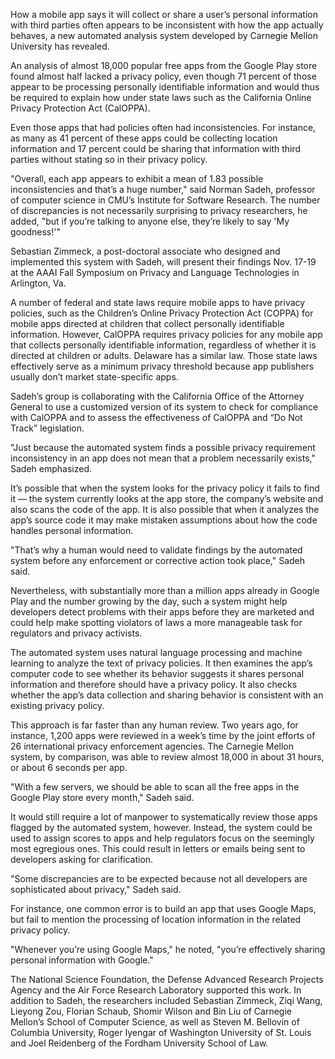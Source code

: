 How a mobile app says it will collect or share a user’s personal information with third parties often appears to be inconsistent with how the app actually behaves, a new automated analysis system developed by Carnegie Mellon University has revealed.

An analysis of almost 18,000 popular free apps from the Google Play store found almost half lacked a privacy policy, even though 71 percent of those appear to be processing personally identifiable information and would thus be required to explain how under state laws such as the California Online Privacy Protection Act (CalOPPA).

Even those apps that had policies often had inconsistencies. For instance, as many as 41 percent of these apps could be collecting location information and 17 percent could be sharing that information with third parties without stating so in their privacy policy.

"Overall, each app appears to exhibit a mean of 1.83 possible inconsistencies and that’s a huge number," said Norman Sadeh, professor of computer science in CMU’s Institute for Software Research. The number of discrepancies is not necessarily surprising to privacy researchers, he added, "but if you’re talking to anyone else, they’re likely to say 'My goodness!'"

Sebastian Zimmeck, a post-doctoral associate who designed and implemented this system with Sadeh, will present their findings Nov. 17-19 at the AAAI Fall Symposium on Privacy and Language Technologies in Arlington, Va.

A number of federal and state laws require mobile apps to have privacy policies, such as the Children’s Online Privacy Protection Act (COPPA) for mobile apps directed at children that collect personally identifiable information. However, CalOPPA requires privacy policies for any mobile app that collects personally identifiable information, regardless of whether it is directed at children or adults. Delaware has a similar law. Those state laws effectively serve as a minimum privacy threshold because app publishers usually don’t market state-specific apps.

Sadeh’s group is collaborating with the California Office of the Attorney General to use a customized version of its system to check for compliance with CalOPPA and to assess the effectiveness of CalOPPA and “Do Not Track” legislation.

"Just because the automated system finds a possible privacy requirement inconsistency in an app does not mean that a problem necessarily exists," Sadeh emphasized.

It’s possible that when the system looks for the privacy policy it fails to find it — the system currently looks at the app store, the company’s website and also scans the code of the app. It is also possible that when it analyzes the app’s source code it may make mistaken assumptions about how the code handles personal information.

"That’s why a human would need to validate findings by the automated system before any enforcement or corrective action took place," Sadeh said.

Nevertheless, with substantially more than a million apps already in Google Play and the number growing by the day, such a system might help developers detect problems with their apps before they are marketed and could help make spotting violators of laws a more manageable task for regulators and privacy activists.

The automated system uses natural language processing and machine learning to analyze the text of privacy policies. It then examines the app’s computer code to see whether its behavior suggests it shares personal information and therefore should have a privacy policy. It also checks whether the app’s data collection and sharing behavior is consistent with an existing privacy policy.

This approach is far faster than any human review. Two years ago, for instance, 1,200 apps were reviewed in a week’s time by the joint efforts of 26 international privacy enforcement agencies. The Carnegie Mellon system, by comparison, was able to review almost 18,000 in about 31 hours, or about 6 seconds per app.

"With a few servers, we should be able to scan all the free apps in the Google Play store every month," Sadeh said.

It would still require a lot of manpower to systematically review those apps flagged by the automated system, however. Instead, the system could be used to assign scores to apps and help regulators focus on the seemingly most egregious ones. This could result in letters or emails being sent to developers asking for clarification.

"Some discrepancies are to be expected because not all developers are sophisticated about privacy," Sadeh said.

For instance, one common error is to build an app that uses Google Maps, but fail to mention the processing of location information in the related privacy policy.

"Whenever you’re using Google Maps," he noted, "you’re effectively sharing personal information with Google."

The National Science Foundation, the Defense Advanced Research Projects Agency and the Air Force Research Laboratory supported this work. In addition to Sadeh, the researchers included Sebastian Zimmeck, Ziqi Wang, Lieyong Zou, Florian Schaub, Shomir Wilson and Bin Liu of Carnegie Mellon’s School of Computer Science, as well as Steven M. Bellovin of Columbia University, Roger Iyengar of Washington University of St. Louis and Joel Reidenberg of the Fordham University School of Law.

